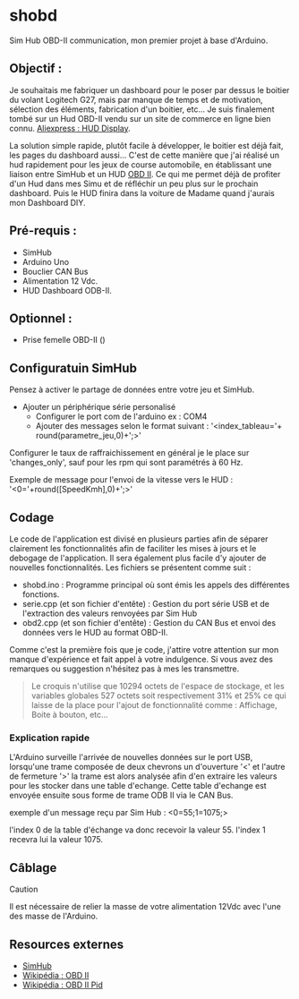 # shobd
Sim Hub OBD-II communication, mon premier projet à base d'Arduino.

## Objectif :
Je souhaitais me fabriquer un dashboard pour le poser par dessus le boitier du volant Logitech G27, mais par manque de temps et de motivation, sélection des éléments, fabrication d'un boitier, etc... Je suis finalement tombé sur un Hud OBD-II vendu sur un site de commerce en ligne bien connu. [Aliexpress : HUD Display](https://fr.aliexpress.com/w/wholesale-hud-obd2-display.html?spm=a2g0o.home.auto_suggest.1.2eeb7065Oqmlwb).

La solution simple rapide, plutôt facile à développer, le boitier est déjà fait, les pages du dashboard aussi...
C'est de cette manière que j'ai réalisé un hud rapidement pour les jeux de course automobile, en établissant une liaison entre SimHub et un HUD [OBD II](#resources-externes). Ce qui me permet déjà de profiter d'un Hud dans mes Simu et de réfléchir un peu plus sur le prochain dashboard. Puis le HUD finira dans la voiture de Madame quand j'aurais mon Dashboard DIY.

## Pré-requis :

- SimHub
- Arduino Uno
- Bouclier CAN Bus
- Alimentation 12 Vdc.
- HUD Dashboard ODB-II.
   
## Optionnel :

- Prise femelle OBD-II ()

## Configuratuin SimHub
Pensez à activer le partage de données entre votre jeu et SimHub.

* Ajouter un périphérique série personalisé
   * Configurer le port com de l'arduino ex : COM4
   * Ajouter des messages selon le format suivant :
         '<index_tableau='+ round(parametre_jeu,0)+';>'
     
Configurer le taux de raffraichissement en général je le place sur 'changes_only', sauf pour les rpm qui sont paramétrés à 60 Hz.

Exemple de message pour l'envoi de la vitesse vers le HUD : '<0='+round([SpeedKmh],0)+';>'

## Codage
Le code de l'application est divisé en plusieurs parties afin de séparer clairement les fonctionnalités afin de faciliter les mises à jours et le debogage de l'application. Il sera également plus facile d'y ajouter de nouvelles fonctionnalités. Les fichiers se présentent comme suit :

* shobd.ino : Programme principal où sont émis les appels des différentes fonctions.
* serie.cpp (et son fichier d'entête) : Gestion du port série USB et de l'extraction des valeurs renvoyées par Sim Hub
* obd2.cpp (et son fichier d'entête) : Gestion du CAN Bus et envoi des données vers le HUD au format OBD-II.

Comme c'est la première fois que je code, j'attire votre attention sur mon manque d'expérience et fait appel à votre indulgence. Si vous avez des remarques ou suggestion n'hésitez pas à mes les transmettre.

>Le croquis n'utilise que 10294 octets de l'espace de stockage, et les variables globales 527 octets soit respectivement 31% et 25% ce qui laisse de la place pour l'ajout de fonctionnalité comme :
Affichage, Boite à bouton, etc...

### Explication rapide
L'Arduino surveille l'arrivée de nouvelles données sur le port USB, lorsqu'une trame composée de deux chevrons un d'ouverture '<' et l'autre de fermeture '>' la trame est alors analysée afin d'en extraire les valeurs pour les stocker dans une table d'echange. Cette table d'echange est envoyée ensuite sous forme de trame ODB II via le CAN Bus.

exemple d'un message reçu par Sim Hub : <0=55;1=1075;>

l'index 0 de la table d'échange va donc recevoir la valeur 55.
l'index 1 recevra lui la valeur 1075.


## Câblage
>[!CAUTION]
>Il est nécessaire de relier la masse de votre alimentation 12Vdc avec l'une des masse de l'Arduino.

## Resources externes
- [SimHub](https://www.simhubdash.com/)
- [Wikipédia : OBD II](https://en.wikipedia.org/wiki/On-board_diagnostics#OBD-II)
- [Wikipédia : OBD II Pid](https://en.wikipedia.org/wiki/OBD-II_PIDs)
